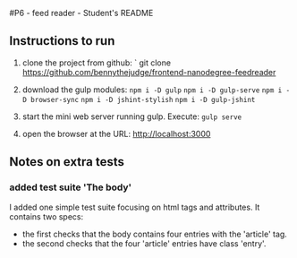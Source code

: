 #P6 - feed reader - Student's README
## Instructions to run
1. clone the project from github:
` git clone https://github.com/bennythejudge/frontend-nanodegree-feedreader

2. download the gulp modules:
`npm i -D gulp`
`npm i -D gulp-serve`
`npm i -D browser-sync`
`npm i -D jshint-stylish`
`npm i -D gulp-jshint`

3. start the mini web server running gulp. Execute:
`gulp serve`

4. open the browser at the URL:
[http://localhost:3000](http://localhost:3000)

## Notes on extra tests
 ### added test suite 'The body'
I added one simple test suite focusing on html tags and attributes.
It contains two specs: 
- the first checks that the body contains four entries with the 'article' tag.
- the second checks that the four 'article' entries have class 'entry'.

